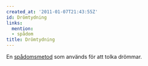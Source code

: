 ```yaml
---
created_at: '2011-01-07T21:43:55Z'
id: Drömtydning
links:
  mention:
  - spådom
title: Drömtydning
---
```


En [spådomsmetod] som används för att tolka drömmar.

  [spådomsmetod]: spådom